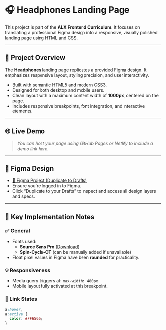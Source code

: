 # 🎧 Headphones Landing Page

This project is part of the **ALX Frontend Curriculum**. It focuses on translating a professional Figma design into a responsive, visually polished landing page using HTML and CSS.

---

## 📌 Project Overview

The **Headphones** landing page replicates a provided Figma design. It emphasizes responsive layout, styling precision, and user interactivity.

- Built with semantic HTML5 and modern CSS3.
- Designed for both desktop and mobile users.
- Clean layout with a maximum content width of **1000px**, centered on the page.
- Includes responsive breakpoints, font integration, and interactive elements.

---

## 🌐 Live Demo

> _You can host your page using GitHub Pages or Netlify to include a demo link here._

---

## 🧩 Figma Design

- [🔗 Figma Project (Duplicate to Drafts)](https://www.figma.com/design/IsJj4VNmYoUwsqUwjUZwxP/Untitled?node-id=0-1&t=EI2BJwu22gYQkq1O-1) <!-- Replace with real link if provided -->
- Ensure you're logged in to Figma.
- Click “Duplicate to your Drafts” to inspect and access all design layers and specs.

---

## 🧠 Key Implementation Notes

### ✅ General

- Fonts used:
  - **Source Sans Pro** ([Download](https://fonts.google.com/specimen/Source+Sans+Pro))
  - **Spin-Cycle-OT** (can be manually added if unavailable)
- Float pixel values in Figma have been **rounded** for practicality.

### 💡 Responsiveness

- Media query triggers at: `max-width: 480px`
- Mobile layout fully activated at this breakpoint.

### 🔗 Link States

```css
a:hover,
a:active {
  color: #FF6565;
}
